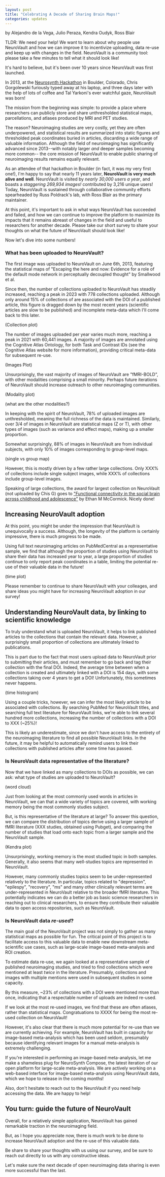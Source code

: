 ```yaml
---
layout: post
title: "Celebrating A Decade of Sharing Brain Maps!"
categories: updates
---
```


by Alejandro de la Vega, Julio Peraza, Kendra Oudyk, Ross Blair

TLDR: We need your help! We want to learn about why people use NeuroVault and how we can improve it to incentivize uploading, data re-use and keep up with changes in the field. NeuroVault is a community tool: please take a few minutes to tell what it should look like!

It's hard to believe, but it's been over 10 years since NeuroVault was first launched. 

In 2013, at the [Neurosynth Hackathon](https://web.archive.org/web/20131202224713/http://hackathon.neurosynth.org/) in Boulder, Colorado, Chris Gorgolewski furiously typed away at his laptop, and three days later with the help of lots of coffee and Tal Yarkoni's ever watchful gaze, NeuroVault was born! 

The mission from the beginning was simple: to provide a place where researchers can publicly store and share unthresholded statistical maps, parcellations, and atlases produced by MRI and PET studies. 

The reason? Neuroimaging studies are very costly, yet they are often underpowered, and statistical results are summarized into static figures and thresholded peak coordinates buried in articles, discarding a wide range of valuable information. Although the field of neuroimaging has significantly advanced since 2013--with notably larger *and* deeper samples becoming more common-- the core mission of NeuroVault to enable public sharing of neuroimaging results remains equally relevant.

As an attendee of that hackathon in Boulder (in fact, it was my very first one!), I'm happy to say that nearly 11 years later, **NeuroVault is very much alive and well**. NeuroVault is visited by *nearly 30,000 users a year*, and boasts a *staggering 269,934 images!* contributed by 3,216 unique users! Today, NeuroVault is sustained through collaborative community efforts spearheaded by Russ Poldrack's lab, with Ross Blair as the primary maintainer. 

At this point, it's important to ask in what ways NeuroVault has succeeded and failed, and how we can continue to improve the platform to maximize its impacts that it remains abreast of changes in the field and useful to researchers for another decade. Please take our short survey to share your thoughts on what the future of NeuroVault should look like!

Now let's dive into some numbers!

### What has been uploaded to NeuroVault?

The first image was uploaded to NeuroVault on June 6th, 2013, featuring the statistical maps of "Escaping the here and now: Evidence for a role of the default mode network in perceptually decoupled thought" by Smallwood et al.

Since then, the number of collections uploaded to NeuroVault has steadily increased, reaching a peak in 2023 with 778 collections uploaded. Although only around 15% of collections of are associated with the DOI of a published article, this figure is dragged down by the most recent years (scientific articles are slow to be published) and incomplete meta-data which I'll come back to this later.


(Collection plot)

The number of images uploaded per year varies much more, reaching a peak in 2021 with 60,441 images. A majority of images are annotated using the Cognitive Atlas Ontology, for both Task and Contrast IDs (see the Cognitive Atlas website for more information), providing critical meta-data for subsequent re-use.

(Images Plot)

Unsurprisingly, the vast majority of images of NeuroVault are "fMRI-BOLD", with other modalities comprising a small minority. Perhaps future iterations of NeuroVault should increase outreach to other neuroimaging communities. 

(Modality plot)

(what are the other modalities?)

In keeping with the spirit of NeuroVault, 78% of uploaded images are unthresholded, meaning the full richness of the data is maintained. Similarly, over 3/4 of images in NeuroVault are statistical maps (Z or T), with other types of images (such as variance and effect maps), making up a smaller proportion.

Somewhat surprisingly, 88% of images in NeuroVault are from individual subjects, with only 10% of images corresponding to group-level maps. 

(single vs group map)

However, this is mostly driven by a few rather large collections. Only XXX% of collections include single subject images, while XXX% of collections include group-level images. 

Speaking of large collections, the award for largest collection on NeuroVault (not uploaded by Chis G) goes to ["Functional connectivity in the social brain across childhood and adolescence"](https://neurovault.org/collections/2606/) by Ethan M McCormick. Nicely done!

## Increasing NeuroVault adoption

At this point, you might be under the impression that NeuroVault is unequivocally a success. Although, the longevity of the platform is certainly impressive, there is much progress to be made. 

Using full text neuroimaging articles on PubMedCentral as a representative sample, we find that although the proportion of studies using NeuroVault to share their data has increased year to year, a large proportion of studies continue to only report peak coordinates in a table, limiting the potential re-use of their valuable data in the future!

(time plot)

Please remember to continue to share NeuroVault with your colleages, and share ideas you might have for increasing NeuroVault adoption in our survey!

## Understanding NeuroVault data, by linking to scientific knowledge

To truly understand what is uploaded NeuroVault, it helps to link published articles to the collections that contain the relevant data. However, a surprisingly small proportion of collections are ultimately linked to publications. 

This is part due to the fact that most users upload data to NeuroVault prior to submitting their articles, and must remember to go back and tag their collection with the final DOI. Indeed, the average time between when a collection is created and ultimately linked with a DOI is 154 days, with some collections taking over 4 years to get a DOI! Unfortunately, this sometimes never happens. 

(time histogram)

Using a couple tricks, however, we can infer the most likely article to be associated with  collections. By searching PubMed for NeuroVault titles, and searching full text literature for NeuroVault links, we're able to link several hundred more collections, increasing the number of collections with a DOI to XXX (~25%)! 

This is likely an underestimate, since we don't have access to the entirety of the neuroimaging literature to find all possible NeuroVault links. In the future, it may be helpful to automatically remind users to link their collections with published articles after some time has passed.
### Is NeuroVault data representative of the literature?

Now that we have linked as many collections to DOIs as possible, we can ask: what type of studies are uploaded to NeuroVault?

(word cloud)

Just from looking at the most commonly used words in articles in NeuroVault, we can that a wide variety of topics are covered, with working memory being the most commonly studies subject.

But, is this representative of the literature at large? To answer this question, we can compare the distribution of topics derive using a larger sample of fMRI literature (XXX studies, obtained using Pubget), and comparing the number of studies that load onto each topic from a larger sample and the NeuroVault sample.

(Kendra plot)

Unsurprisingly, working memory is the most studied topic in both samples. Generally, it also seems that many well-studies topics are represented in NeuroVault.

However, many commonly studies topics seem to be under-represented relatively to the literature. In particular, topics related to "depression", "epilespy", "recovery", "ms" and many other clinically relevant terms are under-represented in NeuroVault relative to the broader fMRI literature. This potentially indicates we can do a better job as basic science researchers in reaching out to clinical researchers, to ensure they contribute their valuable data to open access repositories, such as NeuroVault.

### Is NeuroVault data *re-used*?

The main goal of the NeuroVault project was not simply to gather as many statistical maps as possible for fun. The critical point of this project is to facilitate access to this valuable data to enable new downstream meta-scientific use cases, such as large-scale image-based meta-analysis and ROI creation.

To estimate data re-use, we again looked at a representative sample of published neuroimaging studies, and tried to find collections which were mentioned at least *twice* in the literature. Presumably, collections and images with multiple mentions were used in subsequent studies in some capacity. 

By this measure, ~23% of collections with a DOI were mentioned more than once, indicating that a respectable number of uploads are indeed re-used.

If we look at the most re-used images, we find that these are often atlases, rather than statistical maps. Congratuations to XXXX for being the most re-used collection on NeuroVault!

However, it's also clear that there is much more potential for re-use than we are currently achieving. For example, NeuroVault has built in capacity for image-based meta-analysis which has been used seldom, presumably because identifying relevant images for a manual meta-analysis is extremely challenging. 

If you're interested in performing an image-based meta-analysis, let me make a shameless plug for NeuroSynth Compose, the latest iteration of our open platform for large-scale meta-analysis. We are actively working on a web-based interface for image-based meta-analysis using NeuroVault data, which we hope to release in the coming months!

Also, don't hesitate to reach out to the NeuroVault if you need help accessing the data. We are happy to help!

## You turn: guide the future of NeuroVault

Overall, for a relatively simple application, NeuroVault has gained remarkable traction in the neuroimaging field. 

But, as I hope you appreciate now, there is much work to be done to increase NeuroVault adoption and the re-use of this valuable data.

Be share to share your thoughts with us using our survey, and be sure to reach out directly to us with any constructive ideas. 

Let's make sure the next decade of open neuroimaging data sharing is even more successful than the last.


